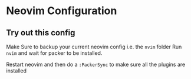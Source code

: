 # Neovim Configuration
## Try out this config
Make Sure to backup your current neovim config i.e. the `nvim` folder
Run `nvim` and wait for packer to be installed.

Restart neovim and then do a `:PackerSync` to make sure all the plugins are installed
